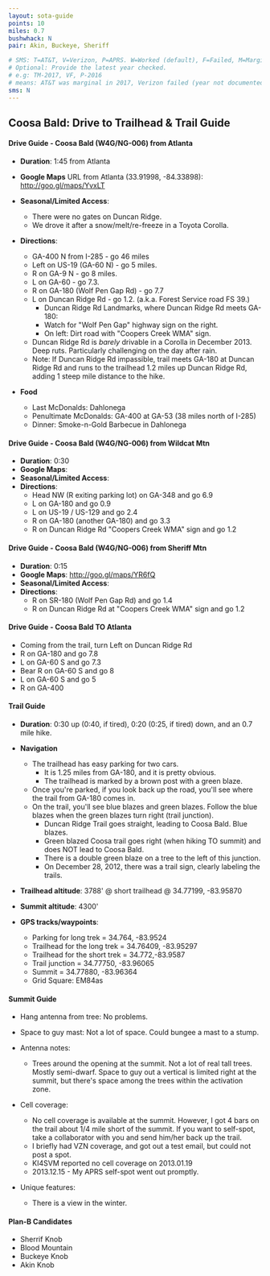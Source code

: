 ```yaml
---
layout: sota-guide
points: 10
miles: 0.7
bushwhack: N
pair: Akin, Buckeye, Sheriff

# SMS: T=AT&T, V=Verizon, P=APRS. W=Worked (default), F=Failed, M=Marginal (some failed).
# Optional: Provide the latest year checked.
# e.g: TM-2017, VF, P-2016
# means: AT&T was marginal in 2017, Verizon failed (year not documented), APRS worked in 2016.
sms: N
---
```

Coosa Bald: Drive to Trailhead & Trail Guide
--------------------------------------------------------

#### Drive Guide - Coosa Bald (W4G/NG-006) from Atlanta

* **Duration**: 1:45 from Atlanta
* **Google Maps** URL from Atlanta (33.91998, -84.33898): http://goo.gl/maps/YvxLT
* **Seasonal/Limited Access**:
    * There were no gates on Duncan Ridge.
    * We drove it after a snow/melt/re-freeze in a Toyota Corolla.
* **Directions**:
    * GA-400 N from I-285 - go 46 miles
    * Left on US-19 (GA-60 N) - go 5 miles.
    * R on GA-9 N - go 8 miles.
    * L on GA-60 - go 7.3.
    * R on GA-180 (Wolf Pen Gap Rd) - go 7.7
    * L on Duncan Ridge Rd - go 1.2. (a.k.a. Forest Service road FS 39.)
        * Duncan Ridge Rd Landmarks, where Duncan Ridge Rd meets GA-180:
        * Watch for "Wolf Pen Gap" highway sign on the right.
        * On left: Dirt road with "Coopers Creek WMA" sign.
    * Duncan Ridge Rd is *barely* drivable in a Corolla in December 2013.  Deep ruts.  Particularly challenging on the day after rain.
    * Note: If Duncan Ridge Rd impassible, trail meets GA-180 at Duncan Ridge Rd and runs to the trailhead 1.2 miles up Duncan Ridge Rd, adding 1 steep mile distance to the hike.

* **Food**
    * Last McDonalds: Dahlonega
    * Penultimate McDonalds: GA-400 at GA-53 (38 miles north of I-285)
    * Dinner: Smoke-n-Gold Barbecue in Dahlonega

#### Drive Guide - Coosa Bald (W4G/NG-006) from Wildcat Mtn
* **Duration**: 0:30
* **Google Maps**: 
* **Seasonal/Limited Access**:
* **Directions**:
    * Head NW (R exiting parking lot) on GA-348 and go 6.9
    * L on GA-180 and go 0.9
    * L on US-19 / US-129 and go 2.4
    * R on GA-180 (another GA-180) and go 3.3
    * R on Duncan Ridge Rd "Coopers Creek WMA" sign and go 1.2

#### Drive Guide - Coosa Bald (W4G/NG-006) from Sheriff Mtn
* **Duration**: 0:15
* **Google Maps**: http://goo.gl/maps/YR6fQ
* **Seasonal/Limited Access**:
* **Directions**:
    * R on SR-180 (Wolf Pen Gap Rd) and go 1.4
    * R on Duncan Ridge Rd at "Coopers Creek WMA" sign and go 1.2

#### Drive Guide - Coosa Bald TO Atlanta
* Coming from the trail, turn Left on Duncan Ridge Rd
* R on GA-180 and go 7.8
* L on GA-60 S and go 7.3
* Bear R on GA-60 S and go 8
* L on GA-60 S and go 5
* R on GA-400

#### Trail Guide

* **Duration**: 0:30 up (0:40, if tired), 0:20 (0:25, if tired) down, and an 0.7 mile hike.
* **Navigation**
    * The trailhead has easy parking for two cars.
        * It is 1.25 miles from GA-180, and it is pretty obvious.
        * The trailhead is marked by a brown post with a green blaze.
    * Once you're parked, if you look back up the road, you'll see where the trail from GA-180 comes in.
    * On the trail, you'll see blue blazes and green blazes. Follow the blue blazes when the green blazes turn right (trail junction).
        * Duncan Ridge Trail goes straight, leading to Coosa Bald. Blue blazes.
        * Green blazed Coosa trail goes right (when hiking TO summit) and does NOT lead to Coosa Bald.
        * There is a double green blaze on a tree to the left of this junction.
        * On December 28, 2012, there was a trail sign, clearly labeling the trails.

* **Trailhead altitude**: 3788' @ short trailhead @ 34.77199, -83.95870
* **Summit altitude**: 4300'
* **GPS tracks/waypoints**:
    * Parking for long trek = 34.764, -83.9524
    * Trailhead for the long trek = 34.76409, -83.95297
    * Trailhead for the short trek = 34.772,-83.9587
    * Trail junction = 34.77750, -83.96065
    * Summit = 34.77880, -83.96364
    * Grid Square: EM84as

#### Summit Guide

* Hang antenna from tree: No problems.
* Space to guy mast: Not a lot of space.  Could bungee a mast to a stump.
* Antenna notes:
    * Trees around the opening at the summit. Not a lot of real tall trees. Mostly semi-dwarf. Space to guy out a vertical is limited right at the summit, but there's space among the trees within the activation zone.

* Cell coverage: 
    * No cell coverage is available at the summit. However, I got 4 bars on the trail about 1/4 mile short of the summit. If you want to self-spot, take a collaborator with you and send him/her back up the trail.
    * I briefly had VZN coverage, and got out a test email, but could not post a spot.
    * KI4SVM reported no cell coverage on 2013.01.19
    * 2013.12.15 - My APRS self-spot went out promptly.
* Unique features:
    * There is a view in the winter.

#### Plan-B Candidates

* Sherrif Knob
* Blood Mountain
* Buckeye Knob
* Akin Knob
